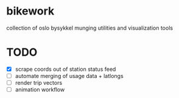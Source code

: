 # bikework
collection of oslo bysykkel munging utilities and visualization tools

# TODO
- [x] scrape coords out of station status feed
- [ ] automate merging of usage data + latlongs
- [ ] render trip vectors
- [ ] animation workflow

